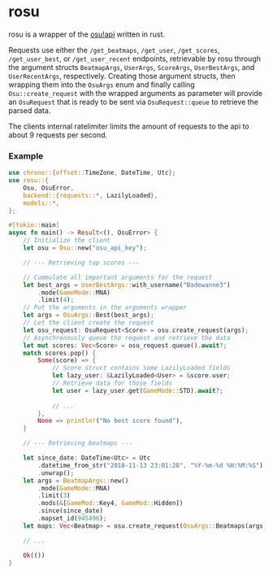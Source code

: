 # rosu

rosu is a wrapper of the [osu!api](https://github.com/ppy/osu-api/wiki) written in rust.

Requests use either the `/get_beatmaps`, `/get_user`, `/get_scores`, `/get_user_best`, or `/get_user_recent` endpoints, retrievable by rosu through the argument structs `BeatmapArgs`, `UserArgs`, `ScoreArgs`, `UserBestArgs`, and `UserRecentArgs`, respectively.
Creating those argument structs, then wrapping them into the `OsuArgs` enum and finally calling `Osu::create_request` with the wrapped arguments as parameter will provide an `OsuRequest` that is ready to be sent via `OsuRequest::queue` to retrieve the parsed data.

The clients internal ratelimiter limits the amount of requests to the api to about 9 requests per second.

### Example
```rust
use chrono::{offset::TimeZone, DateTime, Utc};
use rosu::{
    Osu, OsuError, 
    backend::{requests::*, LazilyLoaded},
    models::*,
};

#[tokio::main]
async fn main() -> Result<(), OsuError> {
    // Initialize the client
    let osu = Osu::new("osu_api_key");

    // --- Retrieving top scores ---

    // Cummulate all important arguments for the request
    let best_args = UserBestArgs::with_username("Badewanne3")
        .mode(GameMode::MNA)
        .limit(4);
    // Put the arguments in the arguments wrapper
    let args = OsuArgs::Best(best_args);
    // Let the client create the request
    let osu_request: OsuRequest<Score> = osu.create_request(args);
    // Asynchronously queue the request and retrieve the data
    let mut scores: Vec<Score> = osu_request.queue().await?;
    match scores.pop() {
        Some(score) => {
            // Score struct contains some LazilyLoaded fields
            let lazy_user: &LazilyLoaded<User> = &score.user;
            // Retrieve data for those fields
            let user = lazy_user.get(GameMode::STD).await?;
            
            // ...
        },
        None => println!("No best score found"),
    }

    // --- Retrieving beatmaps ---

    let since_date: DateTime<Utc> = Utc
        .datetime_from_str("2018-11-13 23:01:28", "%Y-%m-%d %H:%M:%S")
        .unwrap();
    let args = BeatmapArgs::new()
        .mode(GameMode::MNA)
        .limit(3)
        .mods(&[GameMod::Key4, GameMod::Hidden])
        .since(since_date)
        .mapset_id(945496);
    let maps: Vec<Beatmap> = osu.create_request(OsuArgs::Beatmaps(args)).queue().await?;

    // ...

    Ok(())
}
```
